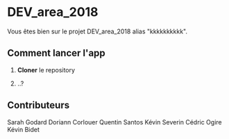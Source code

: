 ﻿# DEV_area_2018

Vous êtes bien sur le projet DEV_area_2018 alias "kkkkkkkkkk".

## Comment lancer l'app

1. **Cloner** le repository

2.  ..?

## Contributeurs

Sarah Godard
Doriann Corlouer
Quentin Santos
Kévin Severin
Cédric Ogire
Kévin Bidet

